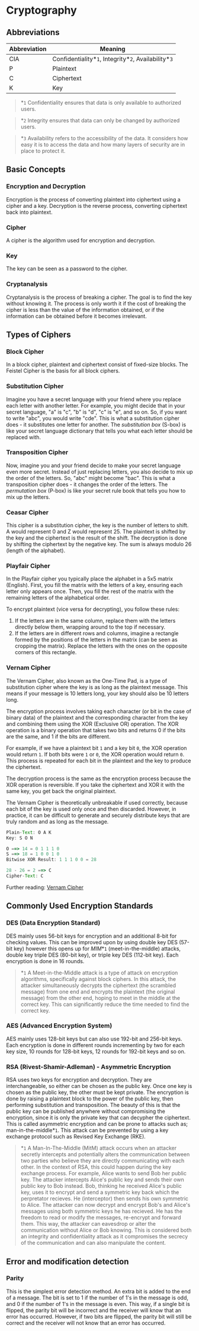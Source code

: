 # Cryptography

## Abbreviations

| Abbreviation | Meaning                                                 |
| ------------ | ------------------------------------------------------- |
| CIA          | Confidentiality\*`1`, Integrity\*`2`, Availability\*`3` |
| P            | Plaintext                                               |
| C            | Ciphertext                                              |
| K            | Key                                                     |

> \*`1` Confidentiality ensures that data is only available to authorized users.

> \*`2` Integrity ensures that data can only be changed by authorized users.

> \*`3` Availability refers to the accessibility of the data. It considers how easy it is to access the data and how many layers of security are in place to protect it.

## Basic Concepts

### Encryption and Decryption

Encryption is the process of converting plaintext into ciphertext using a cipher and a key. Decryption is the reverse process, converting ciphertext back into plaintext.

### Cipher

A cipher is the algorithm used for encryption and decryption.

### Key

The key can be seen as a password to the cipher.

### Cryptanalysis

Cryptanalysis is the process of breaking a cipher. The goal is to find the key without knowing it. The process is only worth it if the cost of breaking the cipher is less than the value of the information obtained, or if the information can be obtained before it becomes irrelevant.

## Types of Ciphers

### Block Cipher

In a block cipher, plaintext and ciphertext consist of fixed-size blocks. The Feistel Cipher is the basis for all block ciphers.

### Substitution Cipher

Imagine you have a secret language with your friend where you replace each letter with another letter. For example, you might decide that in your secret language, "a" is "c", "b" is "d", "c" is "e", and so on. So, if you want to write "abc", you would write "cde". This is what a substitution cipher does - it substitutes one letter for another. The _substitution box_ (S-box) is like your secret language dictionary that tells you what each letter should be replaced with.

### Transposition Cipher

Now, imagine you and your friend decide to make your secret language even more secret. Instead of just replacing letters, you also decide to mix up the order of the letters. So, "abc" might become "bac". This is what a transposition cipher does - it changes the order of the letters. The _permutation box_ (P-box) is like your secret rule book that tells you how to mix up the letters.

### Ceasar Cipher

This cipher is a substitution cipher, the key is the number of letters to shift. A would represent 0 and Z would represent 25. The plaintext is shifted by the key and the ciphertext is the result of the shift. The decryption is done by shifting the ciphertext by the negative key. The sum is always modulo 26 (length of the alphabet).

### Playfair Cipher

In the Playfair cipher you typically place the alphabet in a 5x5 matrix (English). First, you fill the matrix with the letters of a key, ensuring each letter only appears once. Then, you fill the rest of the matrix with the remaining letters of the alphabetical order.

To encrypt plaintext (vice versa for decrypting), you follow these rules:

1. If the letters are in the same column, replace them with the letters directly below them, wrapping around to the top if necessary.
2. If the letters are in different rows and columns, imagine a rectangle formed by the positions of the letters in the matrix (can be seen as cropping the matrix). Replace the letters with the ones on the opposite corners of this rectangle.

### Vernam Cipher

The Vernam Cipher, also known as the One-Time Pad, is a type of substitution cipher where the key is as long as the plaintext message. This means if your message is 10 letters long, your key should also be 10 letters long.

The encryption process involves taking each character (or bit in the case of binary data) of the plaintext and the corresponding character from the key and combining them using the XOR (Exclusive OR) operation. The XOR operation is a binary operation that takes two bits and returns 0 if the bits are the same, and 1 if the bits are different.

For example, if we have a plaintext bit `1` and a key bit `0`, the XOR operation would return `1`. If both bits were `1` or `0`, the XOR operation would return `0`. This process is repeated for each bit in the plaintext and the key to produce the ciphertext.

The decryption process is the same as the encryption process because the XOR operation is reversible. If you take the ciphertext and XOR it with the same key, you get back the original plaintext.

The Vernam Cipher is theoretically unbreakable if used correctly, because each bit of the key is used only once and then discarded. However, in practice, it can be difficult to generate and securely distribute keys that are truly random and as long as the message.

```js
Plain-Text: O A K
Key: S O N
```

```js
O ==> 14 = 0 1 1 1 0
S ==> 18 = 1 0 0 1 0
Bitwise XOR Result: 1 1 1 0 0 = 28
```

```js
28 - 26 = 2 ==> C
Cipher-Text: C
```

Further reading: [Vernam Cipher](https://www.geeksforgeeks.org/vernam-cipher-in-cryptography/)

## Commonly Used Encryption Standards

### DES (Data Encryption Standard)

DES mainly uses 56-bit keys for encryption and an additional 8-bit for checking values. This can be improved upon by using double key DES (57-bit key) however this opens up for _MIM_\*`1` (meet-in-the-middle) attacks, double key triple DES (80-bit key), or triple key DES (112-bit key). Each encryption is done in 16 rounds.

> \*`1` A Meet-in-the-Middle attack is a type of attack on encryption algorithms, specifically against block ciphers. In this attack, the attacker simultaneously decrypts the ciphertext (the scrambled message) from one end and encrypts the plaintext (the original message) from the other end, hoping to meet in the middle at the correct key. This can significantly reduce the time needed to find the correct key.

### AES (Advanced Encryption System)

AES mainly uses 128-bit keys but can also use 192-bit and 256-bit keys. Each encryption is done in different rounds incrementing by two for each key size, 10 rounds for 128-bit keys, 12 rounds for 192-bit keys and so on.

### RSA (Rivest-Shamir-Adleman) - Asymmetric Encryption

RSA uses two keys for encryption and decryption. They are interchangeable, so either can be chosen as the public key. Once one key is chosen as the public key, the other must be kept private. The encryption is done by raising a plaintext block to the power of the public key, then performing substitution and transposition. The beauty of this is that the public key can be published anywhere without compromising the encryption, since it is only the private key that can decypher the ciphertext. This is called asymmetric encryption and can be prone to attacks such as; man-in-the-middle\*`1`. This attack can be prevented by using a key exchange protocol such as Revised Key Exchange (RKE).

> \*`1` A Man-In-The-Middle (MitM) attack occurs when an attacker secretly intercepts and potentially alters the communication between two parties who believe they are directly communicating with each other. In the context of RSA, this could happen during the key exchange process. For example, Alice wants to send Bob her public key. The attacker intercepts Alice's public key and sends their own public key to Bob instead. Bob, thinking he received Alice's public key, uses it to encrypt and send a symmetric key back which the perpretator recieves. He (interceptor) then sends his own symmetric to Alice. The attacker can now decrypt and encrypt Bob's and Alice's messages using both symmetric keys he has recieved. He has the freedom to read or modify the messages, re-encrypt and forward them. This way, the attacker can eavesdrop or alter the communication without Alice or Bob knowing. This is considered both an integrity and confidentiality attack as it compromises the secrecy of the communication and can also manipulate the content.

## Error and modification detection

### Parity
This is the simplest error detection method. An extra bit is added to the end of a message. The bit is set to 1 if the number of 1's in the message is odd, and 0 if the number of 1's in the message is even. This way, if a single bit is flipped, the parity bit will be incorrect and the receiver will know that an error has occurred. However, if two bits are flipped, the parity bit will still be correct and the receiver will not know that an error has occurred.